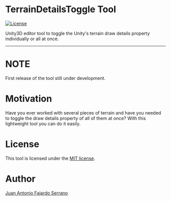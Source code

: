 # TerrainDetailsToggle Tool
[![License](https://img.shields.io/badge/License-MIT-green.svg)](https://raw.githubusercontent.com/JAFS6/TerrainDetailsToggleTool/master/LICENSE)

Unity3D editor tool to toggle the Unity's terrain draw details property individually or all at once.

--------

# NOTE
First release of the tool still under development.

# Motivation
Have you ever worked with several pieces of terrain and have you needed to toggle the draw details property of all of them at once? With this lightweight tool you can do it easily.

# License
This tool is licensed under the [MIT license](https://opensource.org/licenses/MIT).

# Author
[Juan Antonio Fajardo Serrano](https://es.linkedin.com/in/jafs6)

